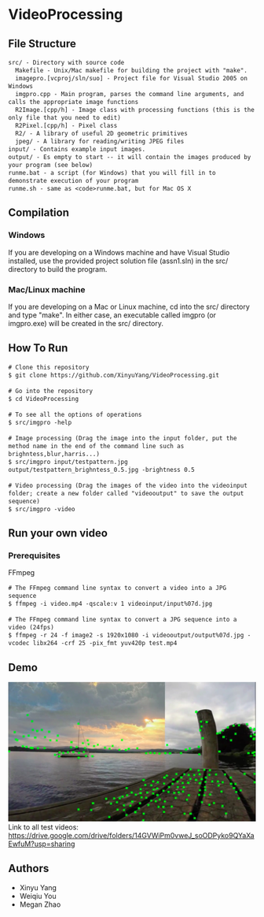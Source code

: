 # VideoProcessing 

## File Structure
    src/ - Directory with source code
      Makefile - Unix/Mac makefile for building the project with "make". 
      imagepro.[vcproj/sln/suo] - Project file for Visual Studio 2005 on Windows
      imgpro.cpp - Main program, parses the command line arguments, and calls the appropriate image functions
      R2Image.[cpp/h] - Image class with processing functions (this is the only file that you need to edit)
      R2Pixel.[cpp/h] - Pixel class 
      R2/ - A library of useful 2D geometric primitives
      jpeg/ - A library for reading/writing JPEG files
    input/ - Contains example input images. 
    output/ - Es empty to start -- it will contain the images produced by your program (see below)
    runme.bat - a script (for Windows) that you will fill in to demonstrate execution of your program
    runme.sh - same as <code>runme.bat, but for Mac OS X
    
## Compilation
### Windows
If you are developing on a Windows machine and have Visual Studio
installed, use the provided project solution file (assn1.sln) in the
src/ directory to build the program. 
### Mac/Linux machine
If you are developing on a Mac or Linux machine, cd into the src/ directory and type "make". In either case, an executable called imgpro (or imgpro.exe) will be created in the src/ directory.


## How To Run
```
# Clone this repository
$ git clone https://github.com/XinyuYang/VideoProcessing.git

# Go into the repository
$ cd VideoProcessing

# To see all the options of operations
$ src/imgpro -help

# Image processing (Drag the image into the input folder, put the method name in the end of the command line such as brighntess,blur,harris...)
$ src/imgpro input/testpattern.jpg output/testpattern_brighntess_0.5.jpg -brightness 0.5

# Video processing (Drag the images of the video into the videoinput folder; create a new folder called "videooutput" to save the output sequence)
$ src/imgpro -video

```

## Run your own video
### Prerequisites
FFmpeg
```
# The FFmpeg command line syntax to convert a video into a JPG sequence
$ ffmpeg -i video.mp4 -qscale:v 1 videoinput/input%07d.jpg

# The FFmpeg command line syntax to convert a JPG sequence into a video (24fps)
$ ffmpeg -r 24 -f image2 -s 1920x1080 -i videooutput/output%07d.jpg -vcodec libx264 -crf 25 -pix_fmt yuv420p test.mp4
```

## Demo
![Alt text](img-demo/skyreplacement.png?raw=true "Title")
Link to all test videos:      
https://drive.google.com/drive/folders/14GVWiPm0vweJ_soODPyko9QYaXaEwfuM?usp=sharing

## Authors
* Xinyu Yang
* Weiqiu You
* Megan Zhao
